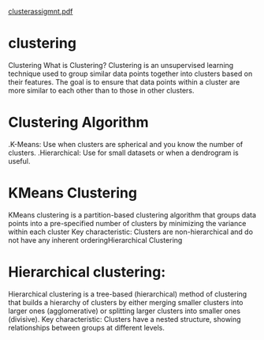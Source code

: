 [clusterassigmnt.pdf](https://github.com/user-attachments/files/18467813/clusterassigmnt.pdf)

# clustering
Clustering What is Clustering? Clustering is an unsupervised learning technique used to group similar data points together into clusters based on their features. The goal is to ensure that data points within a cluster are more similar to each other than to those in other clusters.

# Clustering Algorithm
.K-Means: Use when clusters are spherical and you know the number of clusters.
.Hierarchical: Use for small datasets or when a dendrogram is useful.

# KMeans Clustering
KMeans clustering is a partition-based clustering algorithm that groups data points into a pre-specified number of clusters by minimizing the variance within each cluster
Key characteristic: Clusters are non-hierarchical and do not have any inherent orderingHierarchical Clustering

# Hierarchical clustering:
 Hierarchical clustering is a tree-based (hierarchical) method of clustering that builds a hierarchy of clusters by either merging smaller clusters into larger ones (agglomerative) or splitting larger clusters into smaller ones (divisive).
Key characteristic: Clusters have a nested structure, showing relationships between groups at different levels.
